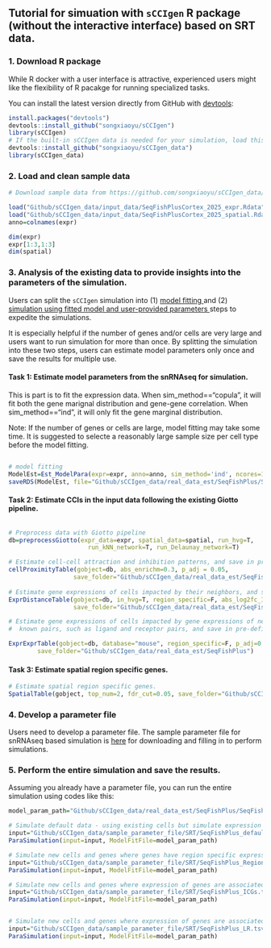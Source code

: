 
## Tutorial for simuation with `sCCIgen` R package (without the interactive interface) based on SRT data.

### 1. Download R package

While R docker with a user interface is attractive, experienced users
might like the flexibility of R pacakge for running specialized tasks.

You can install the latest version directly from GitHub with
[devtools](https://github.com/hadley/devtools):

``` r
install.packages("devtools")
devtools::install_github("songxiaoyu/sCCIgen")
library(sCCIgen)
# If the built-in sCCIgen data is needed for your simulation, load this package as well.
devtools::install_github("songxiaoyu/sCCIgen_data")
library(sCCIgen_data)
```

### 2. Load and clean sample data

``` r
# Download sample data from https://github.com/songxiaoyu/sCCIgen_data/tree/main/input_data. 

load("Github/sCCIgen_data/input_data/SeqFishPlusCortex_2025_expr.Rdata")
load("Github/sCCIgen_data/input_data/SeqFishPlusCortex_2025_spatial.Rdata")
anno=colnames(expr)

dim(expr)
expr[1:3,1:3]
dim(spatial)
```

### 3. Analysis of the existing data to provide insights into the parameters of the simulation.

Users can split the `sCCIgen` simulation into (1) <u> model fitting </u>
and (2) <u> simulation using fitted model and user-provided parameters
</u> steps to expedite the simulations.

It is especially helpful if the number of genes and/or cells are very
large and users want to run simulation for more than once. By splitting
the simulation into these two steps, users can estimate model parameters
only once and save the results for multiple use.

#### Task 1: Estimate model parameters from the snRNAseq for simulation.

This is part is to fit the expression data. When sim_method==“copula”,
it will fit both the gene marignal distribution and gene-gene
correlation. When sim_method==“ind”, it will only fit the gene marginal
distribution.

Note: If the number of genes or cells are large, model fitting may take
some time. It is suggested to selecte a reasonably large sample size per
cell type before the model fitting.

``` r

# model fitting 
ModelEst=Est_ModelPara(expr=expr, anno=anno, sim_method='ind', ncores=10)
saveRDS(ModelEst, file="Github/sCCIgen_data/real_data_est/SeqFishPlus/SeqFishPlusCortex_2025_fit_wo_cor.RDS")
```

#### Task 2: Estimate CCIs in the input data following the existing Giotto pipeline.

``` r

# Preprocess data with Giotto pipeline
db=preprocessGiotto(expr_data=expr, spatial_data=spatial, run_hvg=T, 
                      run_kNN_network=T, run_Delaunay_network=T) 

# Estimate cell-cell attraction and inhibition patterns, and save in pre-defined folder
cellProximityTable(gobject=db, abs_enrichm=0.3, p_adj = 0.05, 
                  save_folder="Github/sCCIgen_data/real_data_est/SeqFishPlus")
                  
# Estimate gene expressions of cells impacted by their neighbors, and save in pre-defined folder                 
ExprDistanceTable(gobject=db, in_hvg=T, region_specific=F, abs_log2fc_ICG=0.25, p_adj = 0.05,
                  save_folder="Github/sCCIgen_data/real_data_est/SeqFishPlus")                 

# Estimate gene expressions of cells impacted by gene expressions of neighboring cells, narrow to 
#  known pairs, such as ligand and receptor pairs, and save in pre-defined folder  

ExprExprTable(gobject=db, database="mouse", region_specific=F, p_adj=0.05, abs_log2fc_LR=0.25,
        save_folder="Github/sCCIgen_data/real_data_est/SeqFishPlus")
```

#### Task 3: Estimate spatial region specific genes.

``` r
# Estimate spatial region specific genes.
SpatialTable(gobject, top_num=2, fdr_cut=0.05, save_folder="Github/sCCIgen_data/real_data_est/SeqFishPlus")
```

### 4. Develop a parameter file

Users need to develop a parameter file. The sample parameter file for
snRNAseq based simulation is
[here](https://github.com/songxiaoyu/sCCIgen_data/tree/main/sample_parameter_file/SRT)
for downloading and filling in to perform simulations.

### 5. Perform the entire simulation and save the results.

Assuming you already have a parameter file, you can run the entire
simulation using codes like this:

``` r
model_param_path="Github/sCCIgen_data/real_data_est/SeqFishPlus/SeqFishPlusCortex_2025_fit_wo_cor.RDS"

# Simulate default data - using existing cells but simulate expression with ground truth
input="Github/sCCIgen_data/sample_parameter_file/SRT/SeqFishPlus_default.tsv"
ParaSimulation(input=input, ModelFitFile=model_param_path)

# Simulate new cells and genes where genes have region specific expressions 
input="Github/sCCIgen_data/sample_parameter_file/SRT/SeqFishPlus_RegionDiffGenes.tsv"
ParaSimulation(input=input, ModelFitFile=model_param_path)

# Simulate new cells and genes where expression of genes are associated with distances to other cells. 
input="Github/sCCIgen_data/sample_parameter_file/SRT/SeqFishPlus_ICGs.tsv"
ParaSimulation(input=input, ModelFitFile=model_param_path)


# Simulate new cells and genes where expression of genes are associated with distances to other cells. 
input="Github/sCCIgen_data/sample_parameter_file/SRT/SeqFishPlus_LR.tsv"
ParaSimulation(input=input, ModelFitFile=model_param_path)

```
